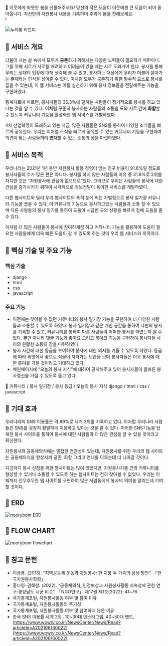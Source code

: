 <aside>
🌺 이웃에게 따뜻한 봄을 선물해주세요! 당신의 작은 도움이 이웃에겐 큰 도움이 되어 돌아옵니다. 자신만의 자원봉사 내용을 기록하며 주위에 봄을 전해보세요.

</aside>!

![누리봄 리드미](https://user-images.githubusercontent.com/81565724/187066587-6c367c5d-d2fc-465c-bba9-9d71faad50c6.png)

## 💮 서비스 개요

더불어 사는 삶 속에서 모두가 **공존**하기 위해서는 다양한 노력들이 필요하기 마련이다. 그를 위해 서로가 서로를 배려하고 어려움이 있을 때는 서로 도와가야 한다. 봉사를 통해 우리는 상대의 입장에 대해 생각해 볼 수 있고, 봉사하는 대상에게 우리가 더불어 살아가는 존재라는 인식을 심어줄 수 있다. 이처럼 모두가 공존하기 위한 필수적 요소로 봉사를 꼽을 수 있는데, 이 웹 서비스는 이를 실천하기 위해 봉사 정보들을 전달해주는 기능을 구현하였다.

통계자료에 따르면, 봉사자들의 36.3%에 달하는 사람들이 정기적으로 봉사를 하고 있다는 것을 알 수 있다. 이처럼 꾸준히 봉사하는 사람들의 소통을 도와 서로 간에 **화합**할 수 있도록 커뮤니티 기능을 활성화한 웹 서비스를 개발하였다.

4차 산업혁명이 도래하고 있는 지금, 많은 사람들은 SNS를 통하여 다양한 소식들을 빠르게 공유한다. 우리는 이처럼 소식을 빠르게 공유할 수 있는 커뮤니티 기능을 구현하여 의견이 맞는 사람들끼리 **연대**할 수 있는 소통의 장을 마련하였다.

## 💮 서비스 목적

우리나라는 2021년 1년 동안 자원봉사 활동 경험이 없는 인구 비율이 91.6%일 정도로 봉사자들의 수가 많은 편은 아니다. 봉사를 하지 않는 사람들의 이유 중 31.8%로 2위를 차지한 것은 “자원봉사에 관심이 없으므로”였다. 그러므로 우리는 사람들의 봉사에 대한 관심을 증가시키기 위하여 시각적으로 정보전달이 용이한 서비스를 개발하였다.

다른 웹사이트와 달리 우리 웹사이트의 특히 눈에 띄는 차별점으로 봉사 일기장 커뮤니티 기능을 꼽을 수 있다. 이 커뮤니티 기능으로 봉사하고있는 사람들과 소통 할 수 있으며 다른 사람들의 봉사 일기를 통하여 도움이 시급한 곳의 상황을 빠르게 접해 도움을 줄 수 있다.

이처럼 더 많은 사람들이 봉사에 참여하게끔 하고 커뮤니티 기능을 활용하여 도움이 필요한 사람들에게 더욱 빠른 도움이 갈 수 있도록 하는 것이 우리 웹 서비스의 목적이다.

## 💮 핵심 기술 및 주요 기능

### 핵심 기술

- django
- html
- css
- javascript

### 주요 기능

- 이전에는 찾아볼 수 없던 커뮤니티와 봉사 일기장 기능을 구현하여 더 다양한 사람들과 소통할 수 있도록 하였다. 봉사 일기장과 같은 개인 공간을 통하여 나만의 봉사를 기록할 수 있고, 커뮤니티를 통하여 다른 사람들이 어떠한 봉사를 하였는지 알 수 있다. 뿐만 아니라 댓글 기능과 좋아요 그리고 북마크 기능을 구현하여 봉사자들 사이의 원활한 소통의 장을 마련하였다.
- 봉사 시간에 대한 등급을 부여하여 봉사에 대한 의지를 키울 수 있도록 하였다. 등급에 따라 씨앗에서 꽃으로 식물이 자라가는 모습을 보며 봉사자들은 더욱 봉사에 대한 흥미를 가질 것이라고 기대하고 있다.
- 메인페이지에 “오늘의 봉사 지식”에 대하여 공지해주고 있어 봉사자들이 올바른 봉사정신을 가질 수 있도록 돕고 있다.

<aside>
🌺 커뮤니티 / 봉사 일기장 / 봉사 등급 / 오늘의 봉사 지식
django / html / css / javascript

</aside>

## 💮 기대 효과

우리나라의 SNS 이용률은 약 89%로 세계 2위를 기록하고 있다. 이처럼 우리나라 사람들은 SNS를 굉장히 활발하게 이용하고 있다는 것을 알 수 있다. 이러한 SNS기능을 탑재한 봉사 사이트를 통하여 봉사에 대한 사람들의 더 많은 관심을 끌 수 있을 것이라고 확신한다. 

자원봉사와 공동체의식에는 밀접한 연관성이 있는데, 자원봉사를 위한 우리의 웹 사이트는 공동체의식을 향상시켜 공존, 화합 그리고 연대를 이루는데 더 나아갈 것이다.

지금까지 봉사 신청을 위한 웹사이트는 많이 있었지만, 자원봉사자들 간의 커뮤니티를 형성할 수 있거나 소통할 수 있도록 하는 웹사이트는 전혀 찾아볼 수 없었다. 우리는 이제까지 전무후무한 웹 사이트를 구현하여 많은 사람들에게 봉사의 의미를 알리는데 기여할 것이다.

## 💮 ERD

![noorybom ERD](https://user-images.githubusercontent.com/81565724/187066179-5612a3ff-0fc8-4471-bfb5-f7740dc6eb55.png)

## 💮 FLOW CHART

![noorybom flowchart](https://user-images.githubusercontent.com/81565724/187066186-63fd391c-2732-4593-8d92-d2d5b53750a8.png)

## 💮 참고 문헌

- 이금룡. (2013). “지역공동체 운동과 자원봉사: 한 지붕 두 가족의 상생 방안”. 「한국자원봉사학회」
- 홍다영･권혁창. (2022). “공동체의식, 인정보상과 자원봉사활동 지속성에 관한 연구:경상남도 시군 비교”. 「NGO연구」 제17권 제1호(2022): 41~76
- 국가통계포털, 자원봉사활동 여부 및 참여 이유
- 국가통계포털, 자원봉사활동의 주기성
- 국가통계포털, 자원봉사활동 여부 및 참여하지 않은 이유
- 한국 SNS 이용률 세계 2위…10~30대 인스타그램, 40~50대 밴드, [https://www.wowtv.co.kr/NewsCenter/News/Read?articleId=A202106160022](https://www.wowtv.co.kr/NewsCenter/News/Read?articleId=A202106160022)
